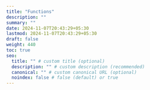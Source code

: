 ```yaml
---
title: "Functions"
description: ""
summary: ""
date: 2024-11-07T20:43:29+05:30
lastmod: 2024-11-07T20:43:29+05:30
draft: false
weight: 440
toc: true
seo:
  title: "" # custom title (optional)
  description: "" # custom description (recommended)
  canonical: "" # custom canonical URL (optional)
  noindex: false # false (default) or true
---
```

